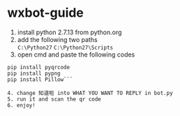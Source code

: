 # wxbot-guide

1. install python 2.7.13 from python.org  
2. add the following two paths  
```C:\Python27```
```C:\Python27\Scripts```
3. open cmd and paste the following codes
```pip install requests
pip install pyqrcode
pip install pypng
pip install Pillow```  

4. change 知道啦 into WHAT YOU WANT TO REPLY in bot.py  
5. run it and scan the qr code  
6. enjoy!
